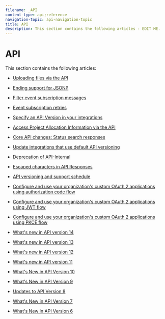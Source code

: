 ```yaml
---
filename: _API
content-type: api;reference
navigation-topic: api-navigation-topic
title: API
description: This section contains the following articles - EDIT ME.
---
```


# API

This section contains the following articles:

* [Uploading files via the API](../../wf-api/api/uploading-files-api.md) 
* [Ending support for JSONP](../../wf-api/api/ending-support-jsonp.md) 
* [Filter event subscription messages](../../wf-api/api/filter-event-sub-messages.md) 
* [Event subscription retries](../../wf-api/api/event-sub-retries.md) 
* [Specify an API Version in your integrations](../../wf-api/api/specify-api-version-integrations.md) 
* [Access Project Allocation Information via the API](../../wf-api/api/access-proj-allocation-info-api.md) 
* [Core API changes: Status search responses](../../wf-api/api/api-changes-search.md) 
* [Update integrations that use default API versioning](../../wf-api/api/update-default-api-versioning.md) 
* [Deprecation of API-Internal](../../wf-api/api/deprecation-api-internal.md) 
* [Escaped characters in API Responses](../../wf-api/api/escaped-characters-api.md) 
* [API versioning and support schedule](../../wf-api/api/api-version-support-schedule.md) 
* [Configure and use your organization's custom OAuth 2 applications using authorization code flow](../../wf-api/api/oauth-app-code-token-flow.md)
* [Configure and use your organization's custom OAuth 2 applications using JWT flow](../../wf-api/api/oauth-app-jwt-flow.md)
* [Configure and use your organization's custom OAuth 2 applications using PKCE flow](../../wf-api/api/oauth-app-pkce-flow.md)
  <!--
  <li data-mc-conditions="QuicksilverOrClassic.Draft mode"><a href="../../wf-api/api/oauth-app-jwt-flow.md" class="MCXref xref" xrefformat="{para}">Configure and use your organization's custom OAuth 2 applications using JWT flow</a> </li>
  -->

* [What's new in API version 14](../../wf-api/api/new-api-version-14.md) 
* [What's new in API version 13](../../wf-api/api/new-api-version-13.md) 
* [What's new in API version 12](../../wf-api/api/new-api-version-12.md) 
* [What's new in API version 11](../../wf-api/api/new-api-version-11.md) 
* [What's New in API Version 10](../../wf-api/api/new-api-version-10.md) 
* [What's New in API Version 9](../../wf-api/api/new-api-version-9.md) 
* [Updates to API Version 8](../../wf-api/api/new-api-version-8-updates.md) 
* [What's New in API Version 7](../../wf-api/api/new-api-version-7.md) 
* [What's New in API Version 6](../../wf-api/api/new-api-version-6.md)

